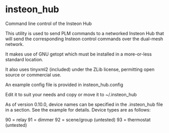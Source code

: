 insteon_hub
===========

Command line control of the Insteon Hub

This utility is used to send PLM commands to a networked Insteon Hub that will send the corresponding Insteon control commands over the dual-mesh network.

It makes use of GNU getopt which must be installed in a more-or-less standard location.

It also uses tinyxml2 (included) under the ZLib license, permitting open source or commercial use.

An example config file is provided in insteon_hub.config

Edit it to suit your needs and copy or move it to ~/.insteon_hub

As of version 0.10.0, device names can be specified in the .insteon_hub file in a <devices> section.
See the example for details. Device types are as follows:

90 = relay
91 = dimmer
92 = scene/group (untested)
93 = thermostat (untested)

